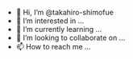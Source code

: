 - 👋 Hi, I’m @takahiro-shimofue
- 👀 I’m interested in ...
- 🌱 I’m currently learning ...
- 💞️ I’m looking to collaborate on ...
- 📫 How to reach me ...

<!---
takahiro-shimofue/takahiro-shimofue is a ✨ special ✨ repository because its `README.md` (this file) appears on your GitHub profile.
You can click the Preview link to take a look at your changes.
--->
